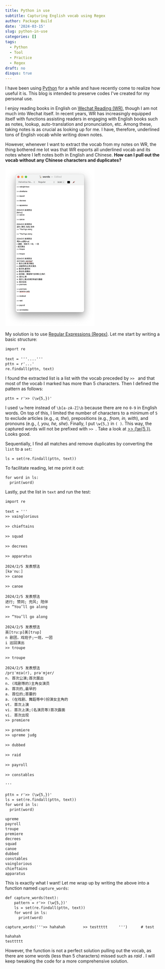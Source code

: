 ```yaml
---
title: Python in use
subtitle: Capturing English vocab using Regex
author: Package Build
date: '2024-03-15'
slug: python-in-use
categories: []
tags:
  - Python
  - Tool
  - Practice
  - Regex
draft: no
disqus: true
---
```

I have been using [Python](https://www.python.org) for a while and have recently come to realize how useful it is. This blog is intended to preserve codes I've created for my personal use.

I enjoy reading books in English on [Wechat Reading (WR)](https://weread.qq.com), though I am not much into Wechat itself. In recent years, WR has increasingly equipped itself with functions assisting readers in engaging with English books such as notes, lookup, auto-translation and pronunciation, etc. Among these, taking notes is as crucial as looking up for me. I have, therefore, underlined tons of English vocab while writing down notes. 

However, whenever I want to extract the vocab from my notes on WR, the thing bothered me lot was that WR exports all underlined vocab and its notes where I left notes both in English and Chinese. **How can I pull out the vocab without any Chinese characters and duplicates?**

<img src="cn_and_eng.png" style="zoom:50%;" />

My solution is to use [Regular Expressions (Regex)](https://en.wikipedia.org/wiki/Regular_expression). Let me start by writing a basic structure:

```
import re

text = '''....'''
pttn = r'...'
re.findall(pttn, text)
```

I found the extracted list is a list with the vocab preceded by  `>> ` and that most of the vocab I marked has more than 5 characters. Then I defined the pattern as follows:

```
pttn = r'>> (\w{5,})'
```

I used `\w` here instead of `\b[a-zA-Z]\b` because there are no `0-9` in English words. On top of this,  I limited the number of characters to a minimum of `5` to exclude articles (e.g., *a, the*), prepositions (e.g., *from, in, with*), and pronouns (e.g., *I, you, he, she*). Finally, I put `\w{5,}` in `( )`. This way, the captured words will not be prefixed with `>> `. Take a look at [>> (\w{5,})](https://regexper.com/#'%3E%3E%20%28%5Cw%7B5%2C%7D%29'). Looks good.

Sequentially, I find all matches and remove duplicates by converting the `list` to a `set`:

```
ls = set(re.findall(pttn, text))
```

To facilitate reading, let me print it out:

```
for word in ls:
  print(word)
```

Lastly, put the list in `text` and run the test:

```
import re

text = '''
>> vainglorious

>> chieftains

>> squad

>> decrees

>> apparatus

2024/2/5 发表想法
[kəˈnuː]
>> canoe

>> canoe

2024/2/5 发表想法
进行; 赞同; 兜风; 陪伴
>> “You’ll go along

>> “You’ll go along

2024/2/5 发表想法
英[tru:p]美[trup]
n 剧团，戏班子;一班，一团
i 巡回演出
>> troupe

>> troupe

2024/2/5 发表想法
/prɪˈmɪə(r), prəˈmjer/
n. 首次公演;首次展出
n. (戏剧等的)主角女演员
a. 首次的,最早的
a. 首位的;首要的
a. (在戏剧、舞蹈等中)扮演女主角的
vt. 首次上演
vi. 首次上演;(名演员等)首次露面
vi. 首次出现
>> premiere

>> premiere
>> upreme judg

>> dubbed

>> raid

>> payroll

>> constables

'''

pttn = r'>> (\w{5,})'
ls = set(re.findall(pttn, text))
for word in ls:
  print(word)
```

```
upreme
payroll
troupe
premiere
decrees
squad
canoe
dubbed
constables
vainglorious
chieftains
apparatus
```

This is exactly what I want! Let me wrap up by writing the above into a function named `capture_words`:

```
def capture_words(text):
    pattern = r'>> (\w{5,})'
    ls = set(re.findall(pttn, text))
    for word in ls:
      print(word)
```

```
capture_words('''>> hahahah        >> testtttt     ''')      # test
```

```
hahahah
testtttt
```

However, the function is not a perfect solution pulling out the vocab, as there are some words (less than 5 characters) missed such as *raid* . I will keep tweaking the code for a more comprehensive solution.

